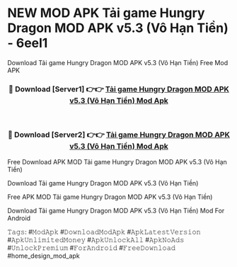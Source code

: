 # NEW MOD APK Tải game Hungry Dragon MOD APK v5.3 (Vô Hạn Tiền) - 6eel1
Download Tải game Hungry Dragon MOD APK v5.3 (Vô Hạn Tiền) Free Mod APK

<div align="center">
<h3>🔴 Download [Server1] 👉👉 <a href="https://apk-comot.site?title=Tải_game_Hungry_Dragon_MOD_APK_v5.3_(Vô_Hạn_Tiền)">Tải game Hungry Dragon MOD APK v5.3 (Vô Hạn Tiền) Mod Apk</a></h3><br>

<h3>🔴 Download [Server2] 👉👉 <a href="https://apk-comot.site?title=Tải_game_Hungry_Dragon_MOD_APK_v5.3_(Vô_Hạn_Tiền)">Tải game Hungry Dragon MOD APK v5.3 (Vô Hạn Tiền) Mod Apk</a></h3>
</div>


Free Download APK MOD Tải game Hungry Dragon MOD APK v5.3 (Vô Hạn Tiền)

Download Tải game Hungry Dragon MOD APK v5.3 (Vô Hạn Tiền) 

Free APK MOD Tải game Hungry Dragon MOD APK v5.3 (Vô Hạn Tiền) 

Download Tải game Hungry Dragon MOD APK v5.3 (Vô Hạn Tiền) Mod For Android

𝚃𝚊𝚐𝚜: #𝙼𝚘𝚍𝙰𝚙𝚔 #𝙳𝚘𝚠𝚗𝚕𝚘𝚊𝚍𝙼𝚘𝚍𝙰𝚙𝚔 #𝙰𝚙𝚔𝙻𝚊𝚝𝚎𝚜𝚝𝚅𝚎𝚛𝚜𝚒𝚘𝚗 #𝙰𝚙𝚔𝚄𝚗𝚕𝚒𝚖𝚒𝚝𝚎𝚍𝙼𝚘𝚗𝚎𝚢 #𝙰𝚙𝚔𝚄𝚗𝚕𝚘𝚌𝚔𝙰𝚕𝚕 #𝙰𝚙𝚔𝙽𝚘𝙰𝚍𝚜 #𝚄𝚗𝚕𝚘𝚌𝚔𝙿𝚛𝚎𝚖𝚒𝚞𝚖 #𝙵𝚘𝚛𝙰𝚗𝚍𝚛𝚘𝚒𝚍 #𝙵𝚛𝚎𝚎𝙳𝚘𝚠𝚗𝚕𝚘𝚊𝚍 #home_design_mod_apk